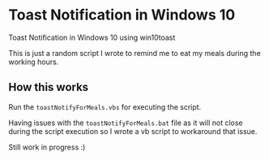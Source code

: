 # Toast Notification in Windows 10
Toast Notification in Windows 10 using win10toast

This is just a random script I wrote to remind me to eat my meals during the working hours.

## How this works
Run the `toastNotifyForMeals.vbs` for executing the script. 

Having issues with the `toastNotifyForMeals.bat` file as it will not close during the script execution so I wrote a vb script to workaround that issue.

Still work in progress :)
